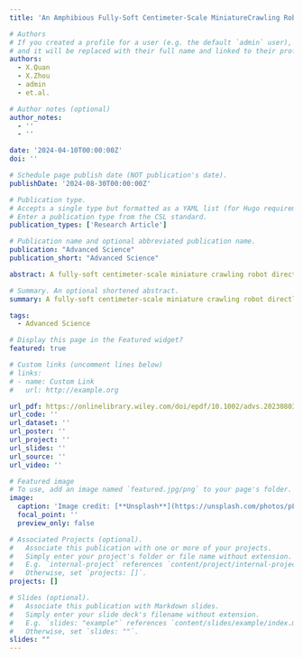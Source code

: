 ```yaml
---
title: 'An Amphibious Fully-Soft Centimeter-Scale MiniatureCrawling Robot Powered by Electrohydraulic Fluid KineticEnergy'

# Authors
# If you created a profile for a user (e.g. the default `admin` user), write the username (folder name) here
# and it will be replaced with their full name and linked to their profile.
authors:
  - X.Quan
  - X.Zhou
  - admin
  - et.al.

# Author notes (optional)
author_notes:
  - ''
  - ''

date: '2024-04-10T00:00:00Z'
doi: ''

# Schedule page publish date (NOT publication's date).
publishDate: '2024-08-30T00:00:00Z'

# Publication type.
# Accepts a single type but formatted as a YAML list (for Hugo requirements).
# Enter a publication type from the CSL standard.
publication_types: ['Research Article']

# Publication name and optional abbreviated publication name.
publication: "Advanced Science"
publication_short: "Advanced Science"

abstract: A fully-soft centimeter-scale miniature crawling robot directly powered by ﬂuid kinetic energy generated by an electrohydraulic actuator is introduced. Through optimization of the operating voltage and design parameters, the average crawling velocity of the robot is dramatically enhanced, reaching 16 mm s−1 . The optimized robot weighs 6.3 g and measures 5 cm in length, 5 cm in width, and 6 mm in height. By combining two robots in parallel, the robot can achieve a turning rate of ≈3° s−1 . Additionally, by reconﬁguring the distribution of electrodes in the electrohydraulic actuator, the robot can achieve 2 degrees-of-freedom translational motion, improving its maneuverability in narrow spaces. Finally, the use of a soft water-proof skin is demonstrated for underwater locomotion and actuation. In comparison with other soft miniature crawling robots, this robot with full softness can achieve relatively high crawling velocity as well as increased robustness and recovery.

# Summary. An optional shortened abstract.
summary: A fully-soft centimeter-scale miniature crawling robot directly powered by ﬂuid kinetic energy generated by an electrohydraulic actuator is introduced. Through optimization of the operating voltage and design parameters, the average crawling velocity of the robot is dramatically enhanced, reaching 16 mm s−1 . The optimized robot weighs 6.3 g and measures 5 cm in length, 5 cm in width, and 6 mm in height. By combining two robots in parallel, the robot can achieve a turning rate of ≈3° s−1 .

tags:
  - Advanced Science

# Display this page in the Featured widget?
featured: true

# Custom links (uncomment lines below)
# links:
# - name: Custom Link
#   url: http://example.org

url_pdf: https://onlinelibrary.wiley.com/doi/epdf/10.1002/advs.202308033
url_code: ''
url_dataset: ''
url_poster: ''
url_project: ''
url_slides: ''
url_source: ''
url_video: ''

# Featured image
# To use, add an image named `featured.jpg/png` to your page's folder.
image:
  caption: 'Image credit: [**Unsplash**](https://unsplash.com/photos/pLCdAaMFLTE)'
  focal_point: ''
  preview_only: false

# Associated Projects (optional).
#   Associate this publication with one or more of your projects.
#   Simply enter your project's folder or file name without extension.
#   E.g. `internal-project` references `content/project/internal-project/index.md`.
#   Otherwise, set `projects: []`.
projects: []

# Slides (optional).
#   Associate this publication with Markdown slides.
#   Simply enter your slide deck's filename without extension.
#   E.g. `slides: "example"` references `content/slides/example/index.md`.
#   Otherwise, set `slides: ""`.
slides: ""
---
```

